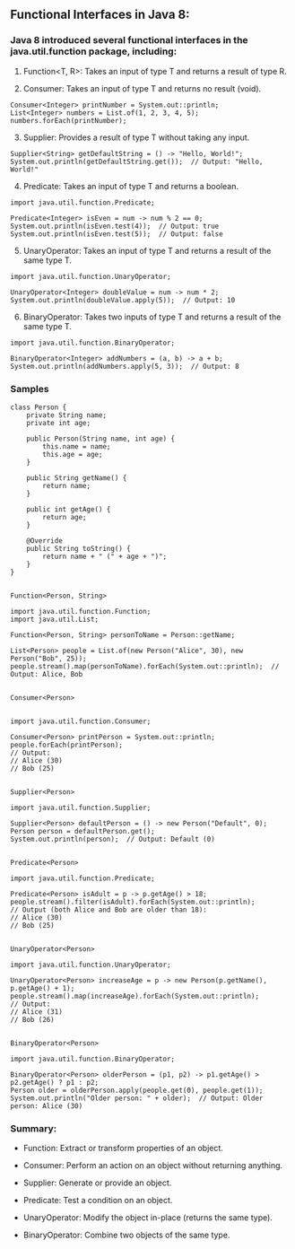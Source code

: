 ## Functional Interfaces in Java 8:
### Java 8 introduced several functional interfaces in the java.util.function package, including:

1. Function<T, R>: Takes an input of type T and returns a result of type R.

2. Consumer<T>: Takes an input of type T and returns no result (void).
 
 
 ```
 Consumer<Integer> printNumber = System.out::println;
 List<Integer> numbers = List.of(1, 2, 3, 4, 5);
 numbers.forEach(printNumber);
 ```
3. Supplier<T>: Provides a result of type T without taking any input.

```
Supplier<String> getDefaultString = () -> "Hello, World!";
System.out.println(getDefaultString.get());  // Output: "Hello, World!"
```
4. Predicate<T>: Takes an input of type T and returns a boolean.

```
import java.util.function.Predicate;

Predicate<Integer> isEven = num -> num % 2 == 0;
System.out.println(isEven.test(4));  // Output: true
System.out.println(isEven.test(5));  // Output: false

```
5. UnaryOperator<T>: Takes an input of type T and returns a result of the same type T.
```
import java.util.function.UnaryOperator;

UnaryOperator<Integer> doubleValue = num -> num * 2;
System.out.println(doubleValue.apply(5));  // Output: 10

```

6. BinaryOperator<T>: Takes two inputs of type T and returns a result of the same type T.

```
import java.util.function.BinaryOperator;

BinaryOperator<Integer> addNumbers = (a, b) -> a + b;
System.out.println(addNumbers.apply(5, 3));  // Output: 8

```


### Samples 

```
class Person {
    private String name;
    private int age;

    public Person(String name, int age) {
        this.name = name;
        this.age = age;
    }

    public String getName() {
        return name;
    }

    public int getAge() {
        return age;
    }

    @Override
    public String toString() {
        return name + " (" + age + ")";
    }
}


Function<Person, String>

import java.util.function.Function;
import java.util.List;

Function<Person, String> personToName = Person::getName;

List<Person> people = List.of(new Person("Alice", 30), new Person("Bob", 25));
people.stream().map(personToName).forEach(System.out::println);  // Output: Alice, Bob


Consumer<Person>


import java.util.function.Consumer;

Consumer<Person> printPerson = System.out::println;
people.forEach(printPerson);
// Output:
// Alice (30)
// Bob (25)


Supplier<Person>

import java.util.function.Supplier;

Supplier<Person> defaultPerson = () -> new Person("Default", 0);
Person person = defaultPerson.get();
System.out.println(person);  // Output: Default (0)


Predicate<Person>

import java.util.function.Predicate;

Predicate<Person> isAdult = p -> p.getAge() > 18;
people.stream().filter(isAdult).forEach(System.out::println);
// Output (both Alice and Bob are older than 18):
// Alice (30)
// Bob (25)


UnaryOperator<Person>

import java.util.function.UnaryOperator;

UnaryOperator<Person> increaseAge = p -> new Person(p.getName(), p.getAge() + 1);
people.stream().map(increaseAge).forEach(System.out::println);
// Output:
// Alice (31)
// Bob (26)


BinaryOperator<Person>

import java.util.function.BinaryOperator;

BinaryOperator<Person> olderPerson = (p1, p2) -> p1.getAge() > p2.getAge() ? p1 : p2;
Person older = olderPerson.apply(people.get(0), people.get(1));
System.out.println("Older person: " + older);  // Output: Older person: Alice (30)
```

### Summary:

- Function: Extract or transform properties of an object.

- Consumer: Perform an action on an object without returning anything.

- Supplier: Generate or provide an object.

- Predicate: Test a condition on an object.

- UnaryOperator: Modify the object in-place (returns the same type).

- BinaryOperator: Combine two objects of the same type.